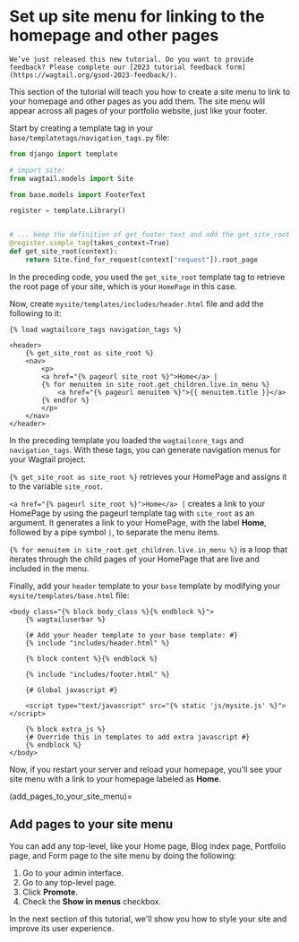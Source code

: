 # Set up site menu for linking to the homepage and other pages

```{warning}
We’ve just released this new tutorial. Do you want to provide feedback? Please complete our [2023 tutorial feedback form](https://wagtail.org/gsod-2023-feedback/).
```

This section of the tutorial will teach you how to create a site menu to link to your homepage and other pages as you add them. The site menu will appear across all pages of your portfolio website, just like your footer.

Start by creating a template tag in your `base/templatetags/navigation_tags.py` file:

```python
from django import template

# import site:
from wagtail.models import Site

from base.models import FooterText

register = template.Library()


# ... keep the definition of get_footer_text and add the get_site_root template tag:
@register.simple_tag(takes_context=True)
def get_site_root(context):
    return Site.find_for_request(context["request"]).root_page
```

In the preceding code, you used the `get_site_root` template tag to retrieve the root page of your site, which is your `HomePage` in this case.

Now, create `mysite/templates/includes/header.html` file and add the following to it:

```html+django
{% load wagtailcore_tags navigation_tags %}

<header>
    {% get_site_root as site_root %}
    <nav>
        <p>
        <a href="{% pageurl site_root %}">Home</a> |
        {% for menuitem in site_root.get_children.live.in_menu %}
            <a href="{% pageurl menuitem %}">{{ menuitem.title }}</a>
        {% endfor %}
        </p>
    </nav>
</header>
```

In the preceding template you loaded the `wagtailcore_tags` and `navigation_tags`.
With these tags, you can generate navigation menus for your Wagtail project.

`{% get_site_root as site_root %}` retrieves your HomePage and assigns it to the variable `site_root`.

`<a href="{% pageurl site_root %}">Home</a> |` creates a link to your HomePage by using the pageurl template tag with `site_root` as an argument. It generates a link to your HomePage, with the label **Home**, followed by a pipe symbol `|`, to separate the menu items.

`{% for menuitem in site_root.get_children.live.in_menu %}` is a loop that iterates through the child pages of your HomePage that are live and included in the menu.

Finally, add your `header` template to your `base` template by modifying your `mysite/templates/base.html` file:

```html+django
<body class="{% block body_class %}{% endblock %}">
    {% wagtailuserbar %}

    {# Add your header template to your base template: #}
    {% include "includes/header.html" %}

    {% block content %}{% endblock %}

    {% include "includes/footer.html" %}

    {# Global javascript #}

    <script type="text/javascript" src="{% static 'js/mysite.js' %}"></script>

    {% block extra_js %}
    {# Override this in templates to add extra javascript #}
    {% endblock %}
</body>
```

Now, if you restart your server and reload your homepage, you'll see your site menu with a link to your homepage labeled as **Home**.

(add_pages_to_your_site_menu)=

## Add pages to your site menu

You can add any top-level, like your Home page, Blog index page, Portfolio page, and Form page to the site menu by doing the following:

1. Go to your admin interface.
2. Go to any top-level page.
3. Click **Promote**.
4. Check the **Show in menus** checkbox.

In the next section of this tutorial, we'll show you how to style your site and improve its user experience.

<!-- Provide a diagram to illustrate the checking of the Show in Menu checkbox -->
